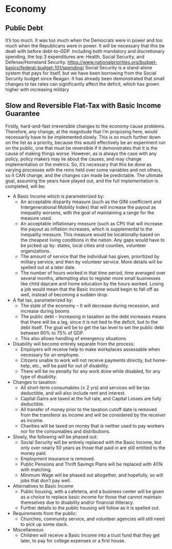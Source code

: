 # Economy

## Public Debt
It’s too much. It was too much when the Democrats were in power and too much when the Republicans were in power. It will be necessary that this be dealt with before debt-to-GDP. Including both mandatory and discretionary spending, the top 3 expenditures are: Health, Social Security, and Defense/Homeland Security.
https://www.nationalpriorities.org/budget-basics/federal-budget-101/spending/
Social Security is a stand-alone system that pays for itself, but we have been borrowing from the Social Security budget since Reagan.
It has already been demonstrated that small changes to tax rates can significantly affect the deficit, which has grown higher with increasing military 

[comment]: # (Can we tie Social Security to Stock Markeet???)

[comment]: # (Government can hold no more than 10% of any company, but must buy up if holding less than 5%. Government takeover of any company)

[comment]: # (Instead of taxing businesses, can we buy up stocks in them as silent partners? Can we buy foreign stocks to prevent power?)

## Slow and Reversible Flat-Tax with Basic Income Guarantee
Firstly, hard-and-fast irreversible changes to the economy cause problems. Therefore, any change, at the magnitude that I’m proposing here, would necessarily have to be implemented slowly.
This is so much further down on the list as a priority, because this would effectively be an experiment run on the public, one that must be reversible if it demonstrates that it is the cause of making things worse. However, as is always the case with any policy, policy makers may lie about the causes, and may change implementation or the metrics.
So, it’s necessary that this be done as varying processes with the reins held over some variables and not others, so it CAN change, and the changes can made be predictable. The ultimate goal, assuming the years have played out, and the full implementation is completed, will be:
* A Basic Income which is parameterized by:
    * An acceptable disparity measure (such as the GINI coefficient and Intergenerational Mobility Index) that will increase the payout as inequality worsens, with the goal of maintaining a range for the measure used.
    * An acceptable inflationary measure (such as CPI) that will increase the payout as inflation increases, which is supplemental to the inequality measure. This measure would be locationally-based on the cheapest living conditions in the nation. Any gaps would have to be picked up by: states, local cities and counties, volunteer organizations.
    * The amount of service that the individual has given, prioritized by military service, and then by volunteer service. More details will be spelled out at a later date.
    * The number of hours worked in that time period, time averaged over several months, attempting also to register more small businesses like child daycare and home education by the hours worked. Losing a job would mean that the Basic Income would begin to fall off as well, instead of becoming a sudden drop.
*	A flat tax, parameterized by:
    * The state of the economy – It will decrease during recession, and increase during booms
    * The public debt – Increasing in taxation as the debt increases means that there will be a lag, since it is not tied to the deficit, but to the debt itself. The goal will be to get the tax level to set the public debt between 60% to 75% of GDP.
    * This also allows handling of emergency situations
*	Disability will become entirely separate from the process:
    * Employers will receive help to make workplaces assessable when necessary for an employee.
    * Citizens unable to work will not receive payments directly, but home-help, etc., will be paid for out of disability.
    * There will be no penalty for any work done while disabled, for any type of disability.
*	Changes to taxation:
    * All short-term consumables (≤ 2 yrs) and services will be tax deductible, and will also include rent and interest.
    * Capital Gains are taxed at the full rate, and Capital Losses are fully deductible.
    * All transfer of money prior to the taxation cutoff date is removed from the transferor as income and will be considered by the receiver as income.
    * Charities will be taxed on money that is neither used to pay workers nor for the consumables and distributions.
* Slowly, the following will be phased out:
    * Social Security will be entirely replaced with the Basic Income, but only over nearly 50 years as those that paid in are still entitled to the money paid. 
    * Employment insurance is removed.
    * Public Pensions and Thrift Savings Plans will be replaced with 401k with matching.
    * Minimum Wage will be phased out altogether, and hopefully, so will jobs that don’t pay well.
* Alternatives to Basic Income
    * Public housing, with a cafeteria, and a business center will be given as a choice to replace basic income for those that cannot maintain themselves due to disability and/or financial illiteracy.
    * Further details to the public housing will follow as it is spelled out.
* Requirements from the public:
    * Churches, community service, and volunteer agencies will still need to pick up some slack.
* Miscellaneous
    * Children will receive a Basic Income into a trust fund that they get later, to pay for college expenses or a first house.
